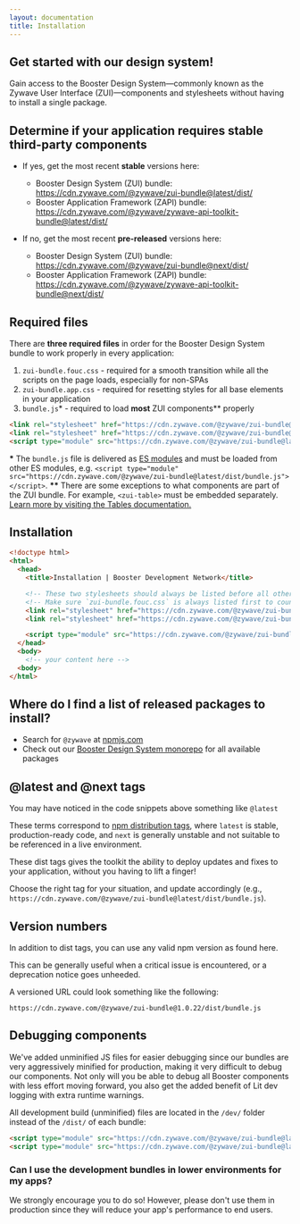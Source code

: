 ```yaml
---
layout: documentation
title: Installation
---
```

## Get started with our design system!

Gain access to the Booster Design System—commonly known as the Zywave User Interface (ZUI)—components and stylesheets without having to install a single package.

<docs-spacer></docs-spacer>

## Determine if your application requires stable third-party components

* If yes, get the most recent **stable** versions here:

  * Booster Design System (ZUI) bundle: <https://cdn.zywave.com/@zywave/zui-bundle@latest/dist/>
  * Booster Application Framework (ZAPI) bundle: <https://cdn.zywave.com/@zywave/zywave-api-toolkit-bundle@latest/dist/>
* If no, get the most recent **pre-released** versions here:

  * Booster Design System (ZUI) bundle: <https://cdn.zywave.com/@zywave/zui-bundle@next/dist/>
  * Booster Application Framework (ZAPI) bundle: <https://cdn.zywave.com/@zywave/zywave-api-toolkit-bundle@next/dist/>

<docs-spacer></docs-spacer>

## Required files

There are **three required files** in order for the Booster Design System bundle to work properly in every application:

1. `zui-bundle.fouc.css` - required for a smooth transition while all the scripts on the page loads, especially for non-SPAs
2. `zui-bundle.app.css` - required for resetting styles for all base elements in your application
3. `bundle.js`* - required to load **most** ZUI components\*\* properly

```html
<link rel="stylesheet" href="https://cdn.zywave.com/@zywave/zui-bundle@latest/dist/css/zui-bundle.fouc.css" />
<link rel="stylesheet" href="https://cdn.zywave.com/@zywave/zui-bundle@latest/dist/css/zui-bundle.app.css" />
<script type="module" src="https://cdn.zywave.com/@zywave/zui-bundle@latest/dist/bundle.js"></script>
```

<docs-spacer size="small"></docs-spacer>

<docs-note><strong>*</strong> The `bundle.js` file is delivered as [ES modules](https://developer.mozilla.org/en-US/docs/Web/JavaScript/Guide/Modules) and must be loaded from other ES modules, e.g. `<script type="module" src="https://cdn.zywave.com/@zywave/zui-bundle@latest/dist/bundle.js"></script>`.
<strong>\*\*</strong> There are some exceptions to what components are part of the ZUI bundle. For example, `<zui-table>` must be embedded separately. [Learn more by visiting the Tables documentation.](/design-system/components/tables/)</docs-note>

<docs-spacer></docs-spacer>

## Installation

```html
<!doctype html>
<html>
  <head>
    <title>Installation | Booster Development Network</title>

    <!-- These two stylesheets should always be listed before all other application styles -->
    <!-- Make sure `zui-bundle.fouc.css` is always listed first to counter FOUC -->
    <link rel="stylesheet" href="https://cdn.zywave.com/@zywave/zui-bundle@latest/dist/css/zui-bundle.fouc.css" />
    <link rel="stylesheet" href="https://cdn.zywave.com/@zywave/zui-bundle@latest/dist/css/zui-bundle.app.css" />

    <script type="module" src="https://cdn.zywave.com/@zywave/zui-bundle@latest/dist/bundle.js"></script>
  </head>
  <body>
    <!-- your content here -->
  <body>
</html>
```

<docs-spacer></docs-spacer>

## Where do I find a list of released packages to install?

* Search for `@zywave` at [npmjs.com](https://www.npmjs.com/search?q=%40zywave)
* Check out our [Booster Design System monorepo](https://gitlab.com/zywave/devkit/web-sdk/zui) for all available packages

<docs-spacer></docs-spacer>

## @latest and @next tags

You may have noticed in the code snippets above something like `@latest`

These terms correspond to [npm distribution tags](https://docs.npmjs.com/cli/v7/commands/npm-dist-tag), where `latest` is stable, production-ready code, and `next` is generally unstable and not suitable to be referenced in a live environment.

These dist tags gives the toolkit the ability to deploy updates and fixes to your application, without you having to lift a finger!

Choose the right tag for your situation, and update accordingly (e.g., `https://cdn.zywave.com/@zywave/zui-bundle@latest/dist/bundle.js`).

<docs-spacer></docs-spacer>

## Version numbers

In addition to dist tags, you can use any valid npm version as found here.

This can be generally useful when a critical issue is encountered, or a deprecation notice goes unheeded.

A versioned URL could look something like the following:

```
https://cdn.zywave.com/@zywave/zui-bundle@1.0.22/dist/bundle.js
```

<docs-spacer></docs-spacer>

## Debugging components

We've added unminified JS files for easier debugging since our bundles are very aggressively minified for production, making it very difficult to debug our components. Not only will you be able to debug all Booster components with less effort moving forward, you also get the added benefit of Lit dev logging with extra runtime warnings.

All development build (unminified) files are located in the `/dev/` folder instead of the `/dist/` of each bundle:

```html
<script type="module" src="https://cdn.zywave.com/@zywave/zui-bundle@latest/dev/bundle.js"></script>
<script type="module" src="https://cdn.zywave.com/@zywave/zui-bundle@latest/dev/components/table.js"></script>
```

<docs-spacer size="small"></docs-spacer>

### Can I use the development bundles in lower environments for my apps?

We strongly encourage you to do so! However, please don't use them in production since they will reduce your app's performance to end users.